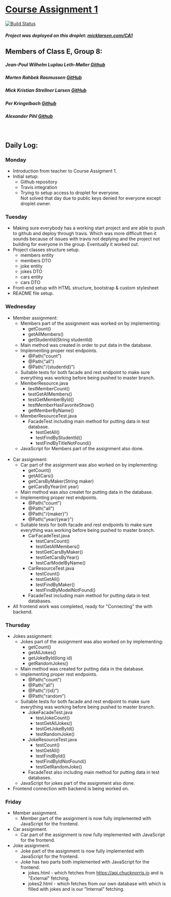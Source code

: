 # [Course Assignment 1](https://docs.google.com/document/d/1XT94iw0TpKjK2c1hXhCj8wPPOwogTVME0hsONbEf4F4/edit)  
 [![Build Status](https://travis-ci.org/Jean-Poul/3semCourseAssignment1.svg?branch=master)](https://travis-ci.org/Jean-Poul/3semCourseAssignment1)
  
##### Project was deployed on this droplet: [micklarsen.com/CA1](https://micklarsen.com/CA1/)
  
## Members of Class E, Group 8:
  ##### Jean-Poul Wilhelm Luplau Leth-Møller [Github](https://github.com/Jean-Poul)
  ##### Morten Rahbek Rasmussen [GitHub](https://github.com/Amazingh0rse)
  ##### Mick Kristian Strellner Larsen [GitHub](https://github.com/MivleDK)
  ##### Per Kringelbach [Github](https://github.com/cph-pk)
  ##### Alexander Pihl [Github](https://github.com/AlexanderPihl)
   
 <br>
  
## Daily Log:
### **Monday**
- Introduction from teacher to Course Assigment 1.
- Initial setup:
  - Github repository
  - Travis integration
  - Trying to setup access to droplet for everyone.  
    Not solved that day due to public keys denied for everyone except droplet owner.
      
### **Tuesday**
- Making sure everybody has a working start project and are able to push to github and deploy through travis. Which was more difficult then it sounds because of issues with travis not deplying and the project not building for everyone in the group. Eventually it worked out.
- Project classes structure setup.
  - members entity
  - members DTO
  - joke entity
  - jokes DTO
  - cars entity
  - cars DTO
- Front-end setup with HTML structure, bootstrap & custom stylesheet
- README file setup.
  
### **Wednesday**
- Member assignment:
  - Members part of the assignment was worked on by implementing:
      - getCount()
      - getAllMembers()
      - getStudentId(String studentId)
  - Main method was created in order to put data in the database.
  - Implementing proper rest endpoints.
    - @Path("count")
    - @Path("all")
    - @Path("/{studentId}")
  - Suitable tests for both facade and rest endpoint to make sure everything was working before being pushed to master branch.
  - MemberResource.java
      - testMemberCount()
      - testGetAllMembers()
      - testGetMemberById()
      - testMemberHasFavoriteShow()
      - getMemberByName()
  - MemberResourceTest.java
    - FacadeTest including main method for putting data in test database.
        - testGetAll()
        - testFindByStudentId()
        - testFindByTitleNotFound()
  - JavaScript for Members part of the assignment also done. 
  <br>
-  Car assignment:
    - Car part of the assignment was also worked on by implementing:
      - getCount()
      - getAllCars()
      - getCarsByMaker(String maker)
      - getCarsByYear(int year)
    - Main method was also createt for putting data in the database.
    - Implementing proper rest endpoints.
      - @Path("count")
      - @Path("all")
      - @Path("/{maker}")
      - @Path("year/{year}")
     - Suitable tests for both facade and rest endpoints to make sure everything was working before being pushed to master branch.
       - CarFacadeTest.java
         - testCarsCount()
         - testGetAllMembers()
         - testGetCarsByMaker()
         - testGetCarsByYear()
         - testCarModelByName()
       - CarResourceTest.java
         - testCount()
         - testGetAll()
         - testFindByMaker()
         - testFindByModelNotFound()
       - FacadeTest including main method for putting data in test databases.
- All frontend work was completed, ready for "Connecting" the with backend.

### **Thursday**
-  Jokes assignment:
    - Jokes part of the assignment was also worked on by implementing:
      - getCount()
      - getAllJokes()
      - getJokeById(long id)
      - getRandomJokes()
    - Main method was created for putting data in the database.
    - implementing proper rest endpoints.
      - @Path("count")
      - @Path("all")
      - @Path("/{id}")
      - @Path("random")
     - Suitable tests for both facade and rest endpoint to make sure everything was working before being pushed to master branch.
       - JokeFacadeTest.java
         - testJokeCount()
         - testGetAllJokes()
         - testGetJokeById()
         - testRandomJoke()
       - JokeResourceTest.java
         - testCount()
         - testGetAll()
         - testFindById()
         - testFindByIdNotFound()
         - testGetRandomJoke()
       - FacadeTest also including main method for putting data in test databases.
     - JavaScript for jokes part of the assignment also done. 
- Frontend connection with backend is being worked on. 

### **Friday**
- Member assignment.
  - Member part of the assignment is now fully implemented with JavaScript for the frontend. 
- Car assignment.
  - Car part of the assignment is now fully implemented with JavaScript for the frontend.
- Joke assignment.
  - Joke part of the assignment is now fully implemented with JavaScript for the frontend.
  - Joke has two parts both implemented with JavaScript for the frontend.
    - jokes.html - which fetches from https://api.chucknorris.io and is "External" fetching. 
    - jokes2.html - which fetches from our own database with which is filled with jokes and is our "Internal" fetching.